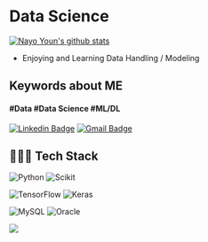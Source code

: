 

 # **Data Science** <!-- [![Hits](https://hits.seeyoufarm.com/api/count/incr/badge.svg?url=https%3A%2F%2Fgithub.com%2Fzzsza)](https://hits.seeyoufarm.com)  -->
  [![Nayo Youn's github stats](https://github-readme-stats.vercel.app/api?username=nealyoun)](https://github.com/nealyoun/github-readme-stats)


- Enjoying and Learning Data Handling / Modeling
<!-- - Enjoying cutting through the edges regarding ML/DL :) -->

## **Keywords about ME**

####  #Data #Data Science #ML/DL 

  
  [![Linkedin Badge](https://img.shields.io/badge/-LinkedIn-blue?style=flat-square&logo=Linkedin&logoColor=white&link=https://www.linkedin.com/in/tae-you-kim-5204184b/)](https://www.linkedin.com/in/nayo-youn/) [![Gmail Badge](https://img.shields.io/badge/Gmail-d14836?style=flat-square&logo=Gmail&logoColor=white&link=mailto:kimtaeyou0923@gmail.com)](mailto:nayoyoun@gmail.com) 
	

## 👨🏻‍💻 Tech Stack 

<p align="left">
    <img alt="Python" src="https://img.shields.io/badge/python-3670A0?style=flat-square&logo=python&logoColor=ffdd54"/>
<!--     <img alt="Python" src="https://img.shields.io/badge/python-%2314354C.svg?&style=flat-square&logo=python&logoColor=white"/> -->
    <img alt="Scikit" src="https://img.shields.io/badge/scikit--learn-%23F7931E.svg?style=flat-square&logo=scikit-learn&logoColor=white"/>
</p>

<p align="left">
    <img alt="TensorFlow" src="https://img.shields.io/badge/TensorFlow-%23FF6F00.svg?&style=flat-square&logo=TensorFlow&logoColor=white" />
    <img alt="Keras" src="https://img.shields.io/badge/Keras-%23D00000.svg?&style=flat-square&logo=Keras&logoColor=white"/>
</p>

<p align="left">
    <img alt="MySQL" src="https://img.shields.io/badge/mysql-%2300f.svg?style=flat-square&logo=mysql&logoColor=white"/>
    <img alt="Oracle" src ="https://img.shields.io/badge/oracle-%23F00000.svg?&style=flat-square&logo=oracle&logoColor=white" /> 
</p>
<p align="left">    
    <img src="https://img.shields.io/badge/aws-333664?style=flat-square&logo=amazon-aws&logoColor=white"/>
</p>






<!--
** ** is a ✨ _special_ ✨ repository because its `README.md` (this file) appears on your GitHub profile.

Here are some ideas to get you started:

- 🔭 I’m currently working on ...
- 🌱 I’m currently learning ...
- 👯 I’m looking to collaborate on ...
- 🤔 I’m looking for help with ...
- 💬 Ask me about ...
- 📫 How to reach me: ...
- 😄 Pronouns: ...
- ⚡ Fun fact: ...
-->
